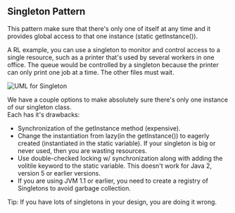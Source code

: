 ## Singleton Pattern

This pattern make sure that there's only one of itself at any time and it provides global access to that one instance (static getInstance()).

A RL example, you can use a singleton to monitor and control access to a single resource, such as a printer that's used by several workers in one office.  The queue would be controlled by a singleton because the printer can only print one job at a time.  The other files must wait.

![UML for Singleton](https://user-images.githubusercontent.com/22779199/35828922-41417b9c-0a8f-11e8-858c-84d84f56b56e.png)

We have a couple options to make absolutely sure there's only one instance of our singleton class.  
Each has it's drawbacks:
- Synchronization of the getInstance method (expensive).
- Change the instantiation from lazy(in the getInstance()) to eagerly created (instantiated in the static variable).  If your singleton is big or never used, then you are wasting resources.
- Use double-checked locking w/ synchronization along with adding the volitile keyword to the static variable.  This doesn't work for Java 2, version 5 or earlier versions.
- If you are using JVM 1.1 or earlier, you need to create a registry of Singletons to avoid garbage collection.

Tip: If you have lots of singletons in your design, you are doing it wrong.

